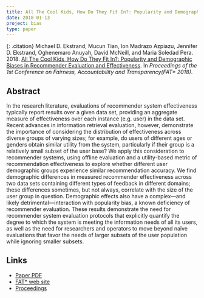 ```yaml
---
title: All The Cool Kids, How Do They Fit In?: Popularity and Demographic Biases in Recommender Evaluation and Effectiveness
date: 2018-01-13
project: bias
type: paper
---
```


{: .citation}
Michael D. Ekstrand, Mucun Tian, Ion Madrazo Azpiazu, Jennifer D. Ekstrand, Oghenemaro Anuyah, David McNeill, and Maria Soledad Pera. 2018. [All The Cool Kids, How Do They Fit In?: Popularity and Demographic Biases in Recommender Evaluation and Effectiveness](#). In <cite>Proceedings of the 1st Conference on Fairness, Accountability and Transparency(FAT* 2018)</cite>.

## Abstract

In the research literature, evaluations of recommender system effectiveness typically report results over a given data set, providing an aggregate measure of effectiveness over each instance (e.g. user) in the data set. Recent advances in information retrieval evaluation, however, demonstrate the importance of considering the distribution of effectiveness across diverse groups of varying sizes; for example, do users of different ages or genders obtain similar utility from the system, particularly if their group is a relatively small subset of the user base? We apply this consideration to recommender systems, using offline evaluation and a utility-based metric of recommendation effectiveness to explore whether different user demographic groups experience similar recommendation accuracy. We find demographic differences in measured recommender effectiveness across two data sets containing different types of feedback in different domains; these differences sometimes, but not always, correlate with the size of the user group in question. Demographic effects also have a complex—and likely detrimental—interaction with popularity bias, a known deficiency of recommender evaluation. These results demonstrate the need for recommender system evaluation protocols that explicitly quantify the degree to which the system is meeting the information needs of all its users, as well as the need for researchers and operators to move beyond naïve evaluations that favor the needs of larger subsets of the user population while ignoring smaller subsets.

## Links

* [Paper PDF](http://proceedings.mlr.press/v81/ekstrand18b/ekstrand18b.pdf)
* [FAT* web site](https://fatconference.org/2018/index.html)
* [Proceedings](http://proceedings.mlr.press/v81/)
